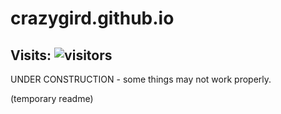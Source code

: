 # crazygird.github.io

## Visits:     ![visitors](https://page-views.glitch.me/badge?page_id=Crazygird.Crazygird.github.io)


UNDER CONSTRUCTION - some things may not work properly.

(temporary readme)
